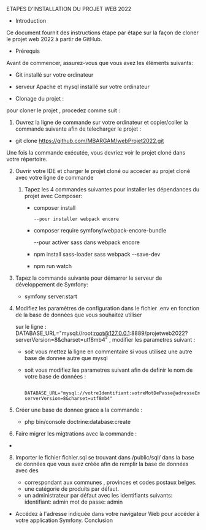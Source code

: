 ETAPES D'INSTALLATION DU PROJET WEB 2022 

* Introduction

 Ce document fournit des instructions étape par étape sur la façon de cloner le projet web 2022 à partir de GitHub.

* Prérequis

 Avant de commencer, assurez-vous que vous avez les éléments suivants:

  - Git installé sur votre ordinateur

  - serveur Apache et mysql installé sur votre ordinateur

* Clonage du projet : 

 pour cloner le projet , procedez comme suit :

1) Ouvrez la ligne de commande sur votre ordinateur et copier/coller la commande suivante afin de telecharger le projet : 

  - git clone https://github.com/MBARGAM/webProjet2022.git

Une fois la commande exécutée, vous devriez voir le projet cloné dans votre répertoire.

2) Ouvrir votre IDE  et charger le projet cloné ou acceder au projet cloné avec votre ligne de commande

   1) Tapez les 4 commandes suivantes pour installer les dépendances du projet avec Composer:

      - composer install

            --pour installer webpack encore
      - composer require symfony/webpack-encore-bundle   

           --pour activer sass dans webpack encore
      - npm install sass-loader sass webpack --save-dev    

      - npm run watch
    
  
4) Tapez la commande suivante pour démarrer le serveur de développement de Symfony:

   - symfony server:start
   
5) Modifiez les paramètres de configuration dans le fichier .env en fonction de la base de données que vous souhaitez utiliser

   sur le ligne :  DATABASE_URL="mysql://root:root@127.0.0.1:8889/projetweb2022?serverVersion=8&charset=utf8mb4"  , modifier les parametres suivant :

   - soit vous mettez la ligne en commentaire si vous utilisez une autre base de donnee autre que mysql 

   - soit vous modifiez les parametres suivant afin de definir le nom de votre base de données  :

           DATABASE_URL="mysql://votreIdentifiant:votreMotDePasse@adresseEnLocal/nomDeVotreBase?serverVersion=8&charset=utf8mb4"

6) Créer une base de donnee grace a la commande : 

   - php bin/console doctrine:database:create

7) Faire migrer les migtrations  avec la commande :

- 

8) Importer le fichier fichier.sql se trouvant dans   /public/sql/  dans la base de données que vous avez créée afin de remplir la base de données avec des
   
   - correspondant aux communes , provinces et codes postaux belges.
   - une catégorie de produits par défaut.
   - un administrateur par défaut avec les identifiants suivants: identifiant: admin  mot de passe: admin


* Accédez à l'adresse indiquée dans votre navigateur Web pour accéder à votre application Symfony.
Conclusion



